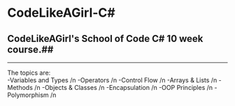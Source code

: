 # CodeLikeAGirl-C#
## CodeLikeAGirl's School of Code C# 10 week course.##
<hr />
The topics are: <br />
-Variables and Types /n
-Operators /n
-Control Flow /n
-Arrays & Lists /n
-Methods /n
-Objects & Classes /n
-Encapsulation /n
-OOP Principles /n
-Polymorphism /n
